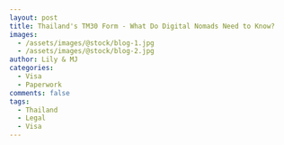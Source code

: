 ```yaml
---
layout: post
title: Thailand's TM30 Form - What Do Digital Nomads Need to Know?
images:
  - /assets/images/@stock/blog-1.jpg
  - /assets/images/@stock/blog-2.jpg
author: Lily & MJ
categories:
  - Visa
  - Paperwork
comments: false
tags:
  - Thailand
  - Legal
  - Visa
---
```


